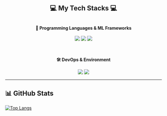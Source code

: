 <div align="center">
  <h2>💻 <strong>My Tech Stacks</strong> 💻</h2>
</div>

<div align="center">

  <br/>
  <strong>🧠 Programming Languages & ML Frameworks</strong><br/><br/>
  <img src="https://img.shields.io/badge/Python-3776AB.svg?style=for-the-badge&logo=Python&logoColor=white" />
  <img src="https://img.shields.io/badge/PyTorch-EE4C2C?style=for-the-badge&logo=PyTorch&logoColor=white" />
  <img src="https://img.shields.io/badge/TensorFlow-FF6F00?style=for-the-badge&logo=TensorFlow&logoColor=white" />
  
  <br/><br/>
  <strong>🛠️ DevOps & Environment</strong><br/><br/>
  <img src="https://img.shields.io/badge/Docker-2496ED?style=for-the-badge&logo=Docker&logoColor=white" />
  <img src="https://img.shields.io/badge/Linux-FCC624?style=for-the-badge&logo=Linux&logoColor=black" />

</div>

---

## 📊 GitHub Stats

[![Top Langs](https://github-readme-stats.vercel.app/api/top-langs/?username=Yongyeon-Kim&layout=compact&theme=tokyonight)](https://github.com/Yongyeon-Kim/github-readme-stats)
